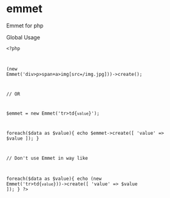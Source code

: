 # emmet
Emmet for php


Global Usage


<code><?php 

  (new Emmet('div>p>span+a>img[src=/img.jpg]))->create();
  
  // OR
   
  $emmet = new Emmet('tr>td{`value`}');
  
  foreach($data as $value){
      echo $emmet->create([ 'value' => $value ]);
  }
  
  //  Don't use Emmet in way like
  
  foreach($data as $value){
      echo (new Emmet('tr>td{`value`}))->create([ 'value' => $value ]);
  }
?></code>
